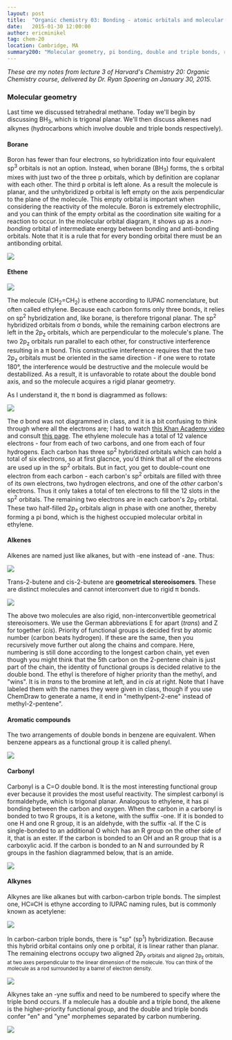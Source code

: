 ```yaml
---
layout: post
title:  "Organic chemistry 03: Bonding - atomic orbitals and molecular orbitals"
date:   2015-01-30 12:00:00
author: ericminikel
tag: chem-20
location: Cambridge, MA
summary200: "Molecular geometry, pi bonding, double and triple bonds, rotational rigidity, cis-trans geometrical stereoisomerism. Borane, ethene, aromatics, carbonyls, and ethyne."
---
```


*These are my notes from lecture 3 of Harvard's Chemistry 20: Organic Chemistry course, delivered by Dr. Ryan Spoering on January 30, 2015.*

### Molecular geometry

Last time we discussed tetrahedral methane. Today we'll begin by discussing BH<sub>3</sub>, which is trigonal planar. We'll then discuss alkenes nad alkynes (hydrocarbons which involve double and triple bonds respectively).

#### Borane

Boron has fewer than four electrons, so hybridization into four equivalent sp<sup>3</sup> orbitals is not an option. Instead, when borane (BH<sub>3</sub>) forms, the s orbital mixes with just two of the three p orbitals, which by definition are coplanar with each other. The third p orbital is left alone. As a result the molecule is planar, and the unhybridized p orbital is left empty on the axis perpendicular to the plane of the molecule. This empty orbital is important when considering the reactivity of the molecule. Boron is extremely electrophilic, and you can think of the empty orbital as the coordination site waiting for a reaction to occur. In the molecular orbital diagram, it shows up as a *non-bonding* orbital of intermediate energy between bonding and anti-bonding orbitals. Note that it is a rule that for every bonding orbital there must be an antibonding orbital.

![](/media/2015/01/borane-mo-diagram.png)

#### Ethene

![](/media/2015/01/ethene.png)

The molecule (CH<sub>2</sub>=CH<sub>2</sub>) is ethene according to IUPAC nomenclature, but often called ethylene. Because each carbon forms only three bonds, it relies on sp<sup>2</sup> hybridization and, like borane, is therefore trigonal planar. The sp<sup>2</sup> hybridized orbitals from &sigma; bonds, while the remaining carbon electrons are left in the 2p<sub>z</sub> orbitals, which are perpendicular to the molecule's plane. The two 2p<sub>z</sub> orbitals run parallel to each other, for constructive interference resulting in a &pi; bond. This constructive interference requires that the two 2p<sub>z</sub> orbitals must be oriented in the same direction - if one were to rotate 180&deg;, the interference would be destructive and the molecule would be destabilized. As a result, it is unfavorable to rotate about the double bond axis, and so the molecule acquires a rigid planar geometry.

As I understand it, the &pi; bond is diagrammed as follows:

![](/media/2015/01/ethylene-pi-bond-mo.png)

The &sigma; bond was not diagrammed in class, and it is a bit confusing to think through where all the electrons are; I had to watch [this Khan Academy video](http://www.khanacademy.org/video?v=lJX8DxoPRfk) and consult [this page](http://classes.yale.edu/chem225b/studyaids/pericyclic/pericyclic.htm). The ethylene molecule has a total of 12 valence electrons - four from each of two carbons, and one from each of four hydrogens. Each carbon has three sp<sup>2</sup> hybridized orbitals which can hold a total of six electrons, so at first glacnce, you'd think that all of the electrons are used up in the sp<sup>2</sup> orbitals. But in fact, you get to double-count one electron from each carbon - each carbon's sp<sup>2</sup> orbitals are filled with three of its own electrons, two hydrogen electrons, and one of the *other* carbon's electrons. Thus it only takes a total of ten electrons to fill the 12 slots in the sp<sup>2</sup> orbitals. The remaining two electrons are in each carbon's 2p<sub>z</sub> orbital. These two half-filled 2p<sub>z</sub> orbitals align in phase with one another, thereby forming a pi bond, which is the highest occupied molecular orbital in ethylene.

#### Alkenes

Alkenes are named just like alkanes, but with -ene instead of -ane. Thus:

![](/media/2015/01/alkenes.png)

Trans-2-butene and cis-2-butene are **geometrical stereoisomers**. These are distinct molecules and cannot interconvert due to rigid &pi; bonds.

![](/media/2015/01/e-vs-z-naming.png)

The above two molecules are also rigid, non-interconvertible geometrical stereoisomers. We use the German abbreviations E for apart (*trans*) and Z for together (*cis*). Priority of functional groups is decided first by atomic number (carbon beats hydrogen). If these are the same, then you recursively move further out along the chains and compare. Here, numbering is still done according to the longest carbon chain, yet even though you might think that the 5th carbon on the 2-pentene chain is just part of the chain, the identity of functional groups is decided relative to the double bond. The ethyl is therefore of higher priority than the methyl, and "wins". It is in *trans* to the bromine at left, and in *cis* at right. Note that I have labeled them with the names they were given in class, though if you use ChemDraw to generate a name, it end in "methylpent-2-ene" instead of methyl-2-pentene".

#### Aromatic compounds

The two arrangements of double bonds in benzene are equivalent. When benzene appears as a functional group it is called phenyl.

![](/media/2015/01/benzene.png)

#### Carbonyl

Carbonyl is a C=O double bond. It is the most interesting functional group ever because it provides the most useful reactivity. The simplest carbonyl is formaldehyde, which is trigonal planar. Analogous to ethylene, it has pi bonding between the carbon and oxygen. When the carbon in a carbonyl is bonded to two R groups, it is a ketone, with the suffix -one. If it is bonded to one H and one R group, it is an aldehyde, with the suffix -al. If the C is single-bonded to an additional O which has an R group on the other side of it, that is an ester. If the carbon is bonded to an OH and an R group that is a carboxylic acid. If the carbon is bonded to an N and surrounded by R groups in the fashion diagrammed below, that is an amide.

![](/media/2015/01/carbonyl.png)

#### Alkynes

Alkynes are like alkanes but with carbon-carbon triple bonds. The simplest one, HC&equiv;CH is ethyne according to IUPAC naming rules, but is commonly known as acetylene:

![](/media/2015/01/ethyne.png)

In carbon-carbon triple bonds, there is "sp" (sp<sup>1</sup>) hybridization. Because this hybrid orbital contains only one p orbital, it is linear rather than planar. The remaining electrons occupy two aligned 2p<sub>y</sup> orbitals and aligned 2p<sub>z</sub> orbitals, at two axes perpendicular to the linear dimension of the molecule. You can think of the molecule as a rod surrounded by a barrel of electron density.

![](/media/2015/01/ethyne-pi-bonds.png)

Alkynes take an -yne suffix and need to be numbered to specify where the triple bond occurs. If a molecule has a double and a triple bond, the alkene is the higher-priority functional group, and the double and triple bonds confer "en" and "yne" morphemes separated by carbon numbering.

![](/media/2015/01/alkyne-examples.png)


